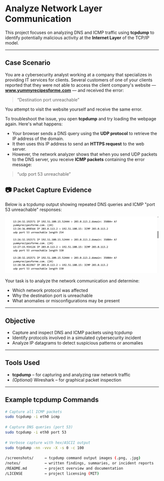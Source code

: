 # Analyze Network Layer Communication

This project focuses on analyzing DNS and ICMP traffic using **tcpdump** to identify potentially malicious activity at the **Internet Layer** of the TCP/IP model.

---

## Case Scenario

You are a cybersecurity analyst working at a company that specializes in providing IT services for clients. Several customers of one of your clients reported that they were not able to access the client company's website — **www.yummyrecipesforme.com** — and received the error:

> “Destination port unreachable”

You attempt to visit the website yourself and receive the same error.

To troubleshoot the issue, you open **tcpdump** and try loading the webpage again. Here's what happens:

- Your browser sends a DNS query using the **UDP protocol** to retrieve the IP address of the domain.
- It then uses this IP address to send an **HTTPS request** to the web server.
- However, the network analyzer shows that when you send UDP packets to the DNS server, you receive **ICMP packets** containing the error message:

> “udp port 53 unreachable”

## 📷 Packet Capture Evidence

Below is a tcpdump output showing repeated DNS queries and ICMP "port 53 unreachable" responses:

![ICMP DNS Unreachable](screenshots/icmp-dns-unreachable-tcpdump.jpg)

Your task is to analyze the network communication and determine:
- Which network protocol was affected
- Why the destination port is unreachable
- What anomalies or misconfigurations may be present

---

## Objective

- Capture and inspect DNS and ICMP packets using tcpdump  
- Identify protocols involved in a simulated cybersecurity incident  
- Analyze IP datagrams to detect suspicious patterns or anomalies

---

## Tools Used

- **tcpdump** – for capturing and analyzing raw network traffic  
- *(Optional)* Wireshark – for graphical packet inspection

---

## Example tcpdump Commands

```bash
# Capture all ICMP packets
sudo tcpdump -i eth0 icmp

# Capture DNS queries (port 53)
sudo tcpdump -i eth0 port 53

# Verbose capture with hex/ASCII output
sudo tcpdump -nn -vvv -X -s 0 -c 100

/screenshots/     → tcpdump command output images (.png, .jpg)
/notes/           → written findings, summaries, or incident reports
/README.md        → project overview and documentation
/LICENSE          → project licensing (MIT)
